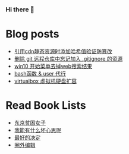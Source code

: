### Hi there 👋

<!--
**deletefromuser/deletefromuser** is a ✨ _special_ ✨ repository because its `README.md` (this file) appears on your GitHub profile.

Here are some ideas to get you started:

- 🔭 I’m currently working on ...
- 🌱 I’m currently learning ...
- 👯 I’m looking to collaborate on ...
- 🤔 I’m looking for help with ...
- 💬 Ask me about ...
- 📫 How to reach me: ...
- 😄 Pronouns: ...
- ⚡ Fun fact: ...
-->

# Blog posts
<!-- BLOG-POST-LIST:START -->
- [引用cdn静态资源时添加哈希值验证防篡改](https://deletefromuser.github.io/web/2022071101/)
- [删除 git 远程仓库中忘记加入 .gitignore 的资源](https://deletefromuser.github.io/git/2022071001/)
- [win10 开始菜单去掉web搜索结果](https://deletefromuser.github.io/problem/2022070801/)
- [bash函数 &amp; user 代行](https://deletefromuser.github.io/bash/2022070701/)
- [virtualbox 虚拟机硬盘扩容](https://deletefromuser.github.io/problem/2022070401/)
<!-- BLOG-POST-LIST:END -->

# Read Book Lists
<!-- READ-BOOK-LIST:START -->
- [东京贫困女子](https://deletefromuser.github.io/read/2022052701/)
- [我能有什么坏心思呢](https://deletefromuser.github.io/read/2022052301/)
- [最好的决定](https://deletefromuser.github.io/read/2022030801/)
- [圈外编辑](https://deletefromuser.github.io/read/2022030701/)
<!-- READ-BOOK-LIST:END -->
